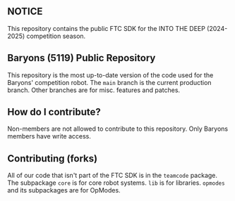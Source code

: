 ## NOTICE

This repository contains the public FTC SDK for the INTO THE DEEP (2024-2025) competition season.

## Baryons (5119) Public Repository

This repository is the most up-to-date version of the code used for the Baryons' competition robot.
The `main` branch is the current production branch. Other branches are for misc. features and patches.

## How do I contribute?

Non-members are not allowed to contribute to this repository. Only Baryons members have write access.

## Contributing (forks)

All of our code that isn't part of the FTC SDK is in the `teamcode` package.
The subpackage `core` is for core robot systems. `lib` is for libraries. `opmodes` and its subpackages
are for OpModes.